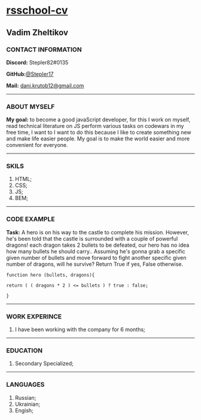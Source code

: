 # [rsschool-cv](https://Stepler17.github.io/rsschool-cv/)

## Vadim Zheltikov

### CONTACT INFORMATION

__Discord:__ Stepler82#0135

__GitHub:__[@Stepler17](https://github.com/Stepler17)

__Mail:__ dani.krutob12@gmail.com
**********
### ABOUT MYSELF
__My goal:__ to become a good javaScript developer,
for this I work on myself, read technical literature on JS
perform various tasks on codewars in my free time, I want to
I want to do this because I like to create something new and make life easier
people. My goal is to make the world easier and more convenient for everyone.
**********
### SKILS
1. HTML;
2. CSS;
3. JS;
4. BEM;
**********
### CODE EXAMPLE
__Task:__ A hero is on his way to the castle to complete his mission. However, he's been told that the castle is surrounded with a couple of powerful dragons! each dragon takes 2 bullets to be defeated, our hero has no idea how many bullets he should carry.. Assuming he's gonna grab a specific given number of bullets and move forward to fight another specific given number of dragons, will he survive?
Return True if yes, False otherwise.
```
function hero (bullets, dragons){

return ( ( dragons * 2 ) <= bullets ) ? true : false;

}

```
**********
### WORK EXPERINCE
1. I have been working with the company for 6 months;
**********
### EDUCATION
1. Secondary Specialized;
**********
### LANGUAGES
1. Russian;
2. Ukrainian;
3. Engish;
